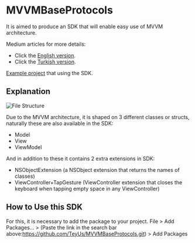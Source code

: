 # MVVMBaseProtocols

It is aimed to produce an SDK that will enable easy use of MVVM architecture.


Medium articles for more details:
* Click the [English version](https://medium.com/@Teyhan/all-about-mvvm-base-protocols-a11e8d033222).
* Click the [Turkish version](https://medium.com/@Teyhan/mvvm-base-protocols-9469970c202e).

[Example project](https://github.com/TeyUs/Sample_CoreData_MVVM) that using the SDK.


## Explanation
![File Structure](https://user-images.githubusercontent.com/53153396/177522919-fa2b8a82-0d72-424d-8395-73b0371326fe.png)

Due to the MVVM architecture, it is shaped on 3 different classes or structs, naturally these are also available in the SDK:
* Model
* View
* ViewModel

And in addition to these it contains 2 extra extensions in SDK:
* NSObjectExtension (a NSObject extension that returns the names of classes)
* ViewController+TapGesture (ViewController extension that closes the keyboard when tapping empty space in any ViewController)


## How to Use this SDK

For this, it is necessary to add the package to your project.
File > Add Packages… > (Paste the link in the search bar above:https://github.com/TeyUs/MVVMBaseProtocols.git) > Add Packages
